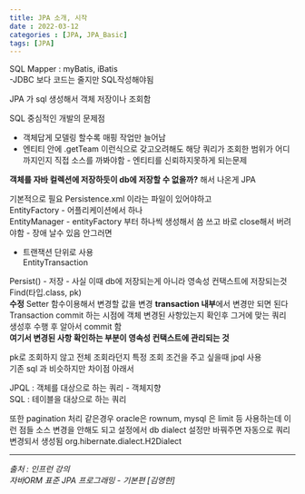 ```yaml
---
title: JPA 소개, 시작
date : 2022-03-12
categories : [JPA, JPA_Basic]
tags: [JPA]
---
```

SQL Mapper : myBatis, iBatis<br>
-JDBC 보다 코드는 줄지만 SQL작성해야됨<br>

JPA 가 sql 생성해서 객체 저장이나 조회함<br>

SQL 중심적인 개발의 문제점
* 객체답게 모델링 할수록 매핑 작업만 늘어남
* 엔티티 안에 .getTeam 이런식으로 갖고오려해도 해당 쿼리가 조회한 범위가 어디까지인지 직접 소스를 까봐야함 - 엔티티를 신뢰하지못하게 되는문제

**객체를 자바 컬렉션에 저장하듯이 db에 저장할 수 없을까?**
해서 나온게 JPA

기본적으로 필요
Persistence.xml 이라는 파일이 있어야하고<br>
EntityFactory - 어플리케이션에서 하나<br>
EntityManager - entityFactory 부터 하나씩 생성해서 씀 쓰고 바로 close해서 버려야함 - 장애 날수 있음 안그러면<br>
* 트랜잭션 단위로 사용<br>
  EntityTransaction

Persist() - 저장 - 사실 이때 db에 저장되는게 아니라 영속성 컨택스트에 저장되는것<br>
Find(타입.class, pk)<br>
**수정**
Setter 함수이용해서 변경할 값을 변경  **transaction 내부**에서 변경만 되면 된다
Transaction commit 하는 시점에 객체 변경된 사항있는지 확인후 그거에 맞는 쿼리 생성후 수행 후 알아서 commit 함<br>
**여기서 변경된 사항 확인하는 부분이 영속성 컨택스트에 관리되는 것**

pk로 조회하지 않고 전체 조회라던지 특정 조회 조건을 주고 싶을때 jpql 사용<br>
기존 sql 과 비슷하지만 차이점 아래서

JPQL : 객체를 대상으로 하는 쿼리 - 객체지향<br>
SQL   : 테이블을 대상으로 하는 쿼리<br>

또한 pagination 처리 같은경우 oracle은 rownum, mysql 은 limit 등 사용하는데 이런 점들  소스 변경을 안해도 되고 설정에서 db dialect 설정만 바꿔주면 자동으로 쿼리 변경되서 생성됨
org.hibernate.dialect.H2Dialect


*** 
_출처 : 인프런 강의 <br>_
*자바ORM 표준 JPA 프로그래밍 - 기본편 [김영한]*